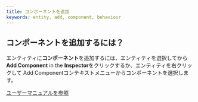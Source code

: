 ```yaml
---
title: コンポーネントを追加
keywords: entity, add, component, behaviour
---
```


## コンポーネントを追加するには？

エンティティに**コンポーネント**を追加するには、エンティティを選択してから**Add Component** in the **Inspector**をクリックするか、エンティティを右クリックして Add Componentコンテキストメニューからコンポーネントを選択します。

<a class="docs" href="http://developer.playcanvas.com/en/user-manual/packs/components/" target="_blank">ユーザーマニュアルを参照</a>


